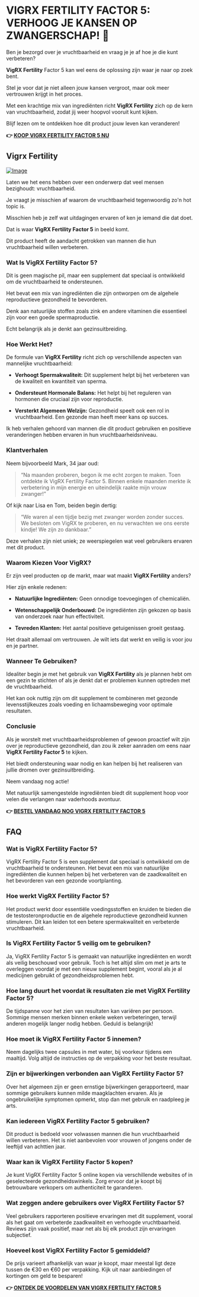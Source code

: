 # VIGRX FERTILITY FACTOR 5: VERHOOG JE KANSEN OP ZWANGERSCHAP! 🌟

Ben je bezorgd over je vruchtbaarheid en vraag je je af hoe je die kunt verbeteren? 

**VigRX Fertility** Factor 5 kan wel eens de oplossing zijn waar je naar op zoek bent. 

Stel je voor dat je niet alleen jouw kansen vergroot, maar ook meer vertrouwen krijgt in het proces. 

Met een krachtige mix van ingrediënten richt **VigRX Fertility** zich op de kern van vruchtbaarheid, zodat jij weer hoopvol vooruit kunt kijken. 

Blijf lezen om te ontdekken hoe dit product jouw leven kan veranderen!



**👉 [KOOP VIGRX FERTILITY FACTOR 5 NU](https://gchaffi.com/lRf40qpe)**

## Vigrx Fertility

[![Image](https://www2.sellhealth.com/139/fertility-factor-5-15-1.jpg)](https://gchaffi.com/lRf40qpe)

Laten we het eens hebben over een onderwerp dat veel mensen bezighoudt: vruchtbaarheid.

Je vraagt je misschien af waarom de vruchtbaarheid tegenwoordig zo'n hot topic is.

Misschien heb je zelf wat uitdagingen ervaren of ken je iemand die dat doet.

Dat is waar **VigRX Fertility Factor 5** in beeld komt. 

Dit product heeft de aandacht getrokken van mannen die hun vruchtbaarheid willen verbeteren.

### Wat Is VigRX Fertility Factor 5?

Dit is geen magische pil, maar een supplement dat speciaal is ontwikkeld om de vruchtbaarheid te ondersteunen. 

Het bevat een mix van ingrediënten die zijn ontworpen om de algehele reproductieve gezondheid te bevorderen. 

Denk aan natuurlijke stoffen zoals zink en andere vitaminen die essentieel zijn voor een goede spermaproductie.

Echt belangrijk als je denkt aan gezinsuitbreiding. 

### Hoe Werkt Het?

De formule van **VigRX Fertility** richt zich op verschillende aspecten van mannelijke vruchtbaarheid:

- **Verhoogt Spermakwaliteit:** Dit supplement helpt bij het verbeteren van de kwaliteit en kwantiteit van sperma.
  
- **Ondersteunt Hormonale Balans:** Het helpt bij het reguleren van hormonen die cruciaal zijn voor reproductie.
  
- **Versterkt Algemeen Welzijn:** Gezondheid speelt ook een rol in vruchtbaarheid. Een gezonde man heeft meer kans op succes.

Ik heb verhalen gehoord van mannen die dit product gebruiken en positieve veranderingen hebben ervaren in hun vruchtbaarheidsniveau. 

### Klantverhalen

Neem bijvoorbeeld Mark, 34 jaar oud:

> “Na maanden proberen, begon ik me echt zorgen te maken. Toen ontdekte ik VigRX Fertility Factor 5. Binnen enkele maanden merkte ik verbetering in mijn energie en uiteindelijk raakte mijn vrouw zwanger!”  

Of kijk naar Lisa en Tom, beiden begin dertig:

> “We waren al een tijdje bezig met zwanger worden zonder succes. We besloten om VigRX te proberen, en nu verwachten we ons eerste kindje! We zijn zo dankbaar.”  

Deze verhalen zijn niet uniek; ze weerspiegelen wat veel gebruikers ervaren met dit product.

### Waarom Kiezen Voor VigRX?

Er zijn veel producten op de markt, maar wat maakt **VigRX Fertility** anders? 

Hier zijn enkele redenen:

- **Natuurlijke Ingrediënten:** Geen onnodige toevoegingen of chemicaliën.
  
- **Wetenschappelijk Onderbouwd:** De ingrediënten zijn gekozen op basis van onderzoek naar hun effectiviteit.
  
- **Tevreden Klanten:** Het aantal positieve getuigenissen groeit gestaag.

Het draait allemaal om vertrouwen. Je wilt iets dat werkt en veilig is voor jou en je partner.

### Wanneer Te Gebruiken?

Idealiter begin je met het gebruik van **VigRX Fertility** als je plannen hebt om een gezin te stichten of als je denkt dat er problemen kunnen optreden met de vruchtbaarheid.

Het kan ook nuttig zijn om dit supplement te combineren met gezonde levensstijlkeuzes zoals voeding en lichaamsbeweging voor optimale resultaten.

### Conclusie

Als je worstelt met vruchtbaarheidsproblemen of gewoon proactief wilt zijn over je reproductieve gezondheid, dan zou ik zeker aanraden om eens naar **VigRX Fertility Factor 5** te kijken.

Het biedt ondersteuning waar nodig en kan helpen bij het realiseren van jullie dromen over gezinsuitbreiding. 

Neem vandaag nog actie!

Met natuurlijk samengestelde ingrediënten biedt dit supplement hoop voor velen die verlangen naar vaderhoods avontuur.



**👉 [BESTEL VANDAAG NOG VIGRX FERTILITY FACTOR 5](https://gchaffi.com/lRf40qpe)**

## FAQ

### Wat is VigRX Fertility Factor 5?
VigRX Fertility Factor 5 is een supplement dat speciaal is ontwikkeld om de vruchtbaarheid te ondersteunen. Het bevat een mix van natuurlijke ingrediënten die kunnen helpen bij het verbeteren van de zaadkwaliteit en het bevorderen van een gezonde voortplanting.

### Hoe werkt VigRX Fertility Factor 5?
Het product werkt door essentiële voedingsstoffen en kruiden te bieden die de testosteronproductie en de algehele reproductieve gezondheid kunnen stimuleren. Dit kan leiden tot een betere spermakwaliteit en verbeterde vruchtbaarheid.

### Is VigRX Fertility Factor 5 veilig om te gebruiken?
Ja, VigRX Fertility Factor 5 is gemaakt van natuurlijke ingrediënten en wordt als veilig beschouwd voor gebruik. Toch is het altijd slim om met je arts te overleggen voordat je met een nieuw supplement begint, vooral als je al medicijnen gebruikt of gezondheidsproblemen hebt.

### Hoe lang duurt het voordat ik resultaten zie met VigRX Fertility Factor 5?
De tijdspanne voor het zien van resultaten kan variëren per persoon. Sommige mensen merken binnen enkele weken verbeteringen, terwijl anderen mogelijk langer nodig hebben. Geduld is belangrijk!

### Hoe moet ik VigRX Fertility Factor 5 innemen?
Neem dagelijks twee capsules in met water, bij voorkeur tijdens een maaltijd. Volg altijd de instructies op de verpakking voor het beste resultaat.

### Zijn er bijwerkingen verbonden aan VigRX Fertility Factor 5?
Over het algemeen zijn er geen ernstige bijwerkingen gerapporteerd, maar sommige gebruikers kunnen milde maagklachten ervaren. Als je ongebruikelijke symptomen opmerkt, stop dan met gebruik en raadpleeg je arts.

### Kan iedereen VigRX Fertility Factor 5 gebruiken?
Dit product is bedoeld voor volwassen mannen die hun vruchtbaarheid willen verbeteren. Het is niet aanbevolen voor vrouwen of jongens onder de leeftijd van achttien jaar.

### Waar kan ik VigRX Fertility Factor 5 kopen?
Je kunt VigRX Fertility Factor 5 online kopen via verschillende websites of in geselecteerde gezondheidswinkels. Zorg ervoor dat je koopt bij betrouwbare verkopers om authenticiteit te garanderen.

### Wat zeggen andere gebruikers over VigRX Fertility Factor 5?
Veel gebruikers rapporteren positieve ervaringen met dit supplement, vooral als het gaat om verbeterde zaadkwaliteit en verhoogde vruchtbaarheid. Reviews zijn vaak positief, maar net als bij elk product zijn ervaringen subjectief.

### Hoeveel kost VigRX Fertility Factor 5 gemiddeld?
De prijs varieert afhankelijk van waar je koopt, maar meestal ligt deze tussen de €30 en €60 per verpakking. Kijk uit naar aanbiedingen of kortingen om geld te besparen!



**👉 [ONTDEK DE VOORDELEN VAN VIGRX FERTILITY FACTOR 5](https://gchaffi.com/lRf40qpe)**